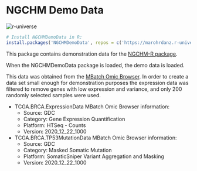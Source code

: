 # NGCHM Demo Data


![r-universe](https://marohrdanz.r-universe.dev/badges/NGCHMDemoData?scale=1.4&color=pink&style=flat)

```r
# Install NGCHMDemoData in R:
install.packages('NGCHMDemoData', repos = c('https://marohrdanz.r-universe.dev', 'https://cloud.r-project.org'))
```

This package contains demonstration data for the 
[NGCHM-R package](https://github.com/MD-Anderson-Bioinformatics/NGCHM-R). 

When the NGCHMDemoData package is loaded, the demo data is loaded.

This data was obtained from the [MBatch Omic Browser](https://bioinformatics.mdanderson.org/MQA/).
In order to create a data set small enough for demonstration purposes the expression data was filtered
to remove genes with low expression and variance, and only 200 randomly selected samples were used.

- TCGA.BRCA.ExpressionData MBatch Omic Browser information:
  - Source: GDC
  - Category: Gene Expression Quantification
  - Platform: HTSeq - Counts
  - Version: 2020_12_22_1000
- TCGA.BRCA.TP53MutationData MBatch Omic Browser information:
  - Source: GDC
  - Category: Masked Somatic Mutation
  - Platform: SomaticSniper Variant Aggregation and Masking
  - Version: 2020_12_22_1000


